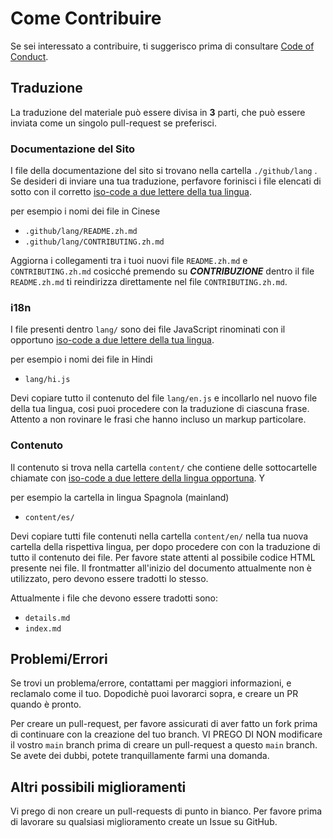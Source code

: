 # Come Contribuire

Se sei interessato a contribuire, ti suggerisco prima di consultare [Code of Conduct](../../CODE_OF_CONDUCT.md).

## Traduzione

La traduzione del materiale può essere divisa in **3** parti, che può essere inviata come un singolo pull-request se preferisci.

### Documentazione del Sito

I file della documentazione del sito si trovano nella cartella `./github/lang` . Se desideri di inviare una tua traduzione, perfavore forinisci i file elencati di sotto con il corretto [iso-code a due lettere della tua lingua](https://en.wikipedia.org/wiki/List_of_ISO_639-1_codes).

per esempio i nomi dei file in Cinese

- `.github/lang/README.zh.md`
- `.github/lang/CONTRIBUTING.zh.md`

Aggiorna i collegamenti tra i tuoi nuovi file `README.zh.md` e `CONTRIBUTING.zh.md` cosicché premendo su **_CONTRIBUZIONE_** dentro il file `README.zh.md` ti reindirizza direttamente nel file `CONTRIBUTING.zh.md`.

### i18n

I file presenti dentro `lang/` sono dei file JavaScript rinominati con il opportuno [iso-code a due lettere della tua lingua](https://en.wikipedia.org/wiki/List_of_ISO_639-1_codes).

per esempio i nomi dei file in Hindi

- `lang/hi.js`

Devi copiare tutto il contenuto del file `lang/en.js` e incollarlo nel nuovo file della tua lingua, cosi puoi procedere con la traduzione di ciascuna frase. Attento a non rovinare le frasi che hanno incluso un markup particolare.

### Contenuto

Il contenuto si trova nella cartella `content/` che contiene delle sottocartelle chiamate con [iso-code a due lettere della lingua opportuna](https://en.wikipedia.org/wiki/List_of_ISO_639-1_codes). Y

per esempio la cartella in lingua Spagnola (mainland)

- `content/es/`

Devi copiare tutti file contenuti nella cartella `content/en/` nella tua nuova cartella della rispettiva lingua, per dopo procedere con con la traduzione di tutto il contenuto dei file. Per favore state attenti al possibile codice HTML presente nei file. Il frontmatter all'inizio del documento attualmente non è utilizzato, pero devono essere tradotti lo stesso.

Attualmente i file che devono essere tradotti sono:

- `details.md`
- `index.md`

## Problemi/Errori

Se trovi un problema/errore, contattami per maggiori informazioni, e reclamalo come il tuo. Dopodichè puoi lavorarci sopra, e creare un PR quando è pronto.

Per creare un pull-request, per favore assicurati di aver fatto un fork prima di continuare con la creazione del tuo branch. VI PREGO DI NON modificare il vostro `main` branch prima di creare un pull-request a questo `main` branch. Se avete dei dubbi, potete tranquillamente farmi una domanda.

## Altri possibili miglioramenti

Vi prego di non creare un pull-requests di punto in bianco. Per favore prima di lavorare su qualsiasi miglioramento create un Issue su GitHub.
